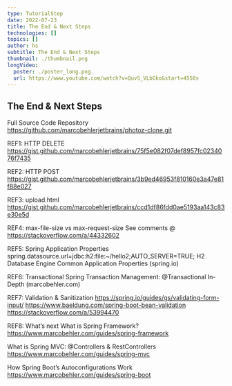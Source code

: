 ```yaml
---
type: TutorialStep
date: 2022-07-23
title: The End & Next Steps
technologies: []
topics: []
author: hs
subtitle: The End & Next Steps
thumbnail: ./thumbnail.png
longVideo:
  poster: ./poster_long.png
  url: https://www.youtube.com/watch?v=QuvS_VLbGko&start=4558s
---
```


## The End & Next Steps

Full Source Code Repository
https://github.com/marcobehlerjetbrains/photoz-clone.git

REF1: HTTP DELETE
https://gist.github.com/marcobehlerjetbrains/75f5e082f07def8957fc0234076f7435

REF2: HTTP POST
https://gist.github.com/marcobehlerjetbrains/3b9ed46953f810160e3a47e81f88e027

REF3: upload.html
https://gist.github.com/marcobehlerjetbrains/ccd1df86fdd0ae5193aa143c83e30e5d

REF4: max-file-size vs max-request-size
See comments @ https://stackoverflow.com/a/44332602

REF5: Spring Application Properties
spring.datasource.url=jdbc:h2:file:~/hello2;AUTO_SERVER=TRUE;
H2 Database Engine
Common Application Properties (spring.io)

REF6: Transactional
Spring Transaction Management: @Transactional In-Depth (marcobehler.com)

REF7: Validation & Sanitization
https://spring.io/guides/gs/validating-form-input/
https://www.baeldung.com/spring-boot-bean-validation
https://stackoverflow.com/a/53994470

REF8: What’s next
What is Spring Framework?
https://www.marcobehler.com/guides/spring-framework

What is Spring MVC: @Controllers & RestControllers https://www.marcobehler.com/guides/spring-mvc

How Spring Boot’s Autoconfigurations Work
https://www.marcobehler.com/guides/spring-boot
